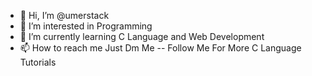 - 👋 Hi, I’m @umerstack
- 👀 I’m interested in Programming
- 🌱 I’m currently learning C Language and Web Development
- 📫 How to reach me Just Dm Me 
-- Follow Me For More C Language Tutorials
